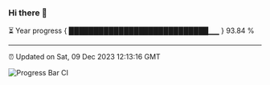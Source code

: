 ### Hi there 👋

⏳ Year progress { ████████████████████████████▁▁ } 93.84 %

---

⏰ Updated on Sat, 09 Dec 2023 12:13:16 GMT

![Progress Bar CI](https://github.com/Shyam-Makwana/GitHub-Actions-Demo/workflows/Progress%20Bar%20CI/badge.svg)
